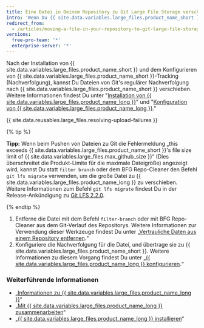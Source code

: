 ```yaml
---
title: Eine Datei in Deinem Repository zu Git Large File Storage verschieben
intro: 'Wenn Du {{ site.data.variables.large_files.product_name_short }} eingerichtet hast und eine vorhandene Datei in Deinem Repository in {{ site.data.variables.large_files.product_name_short }} nachverfolgt werden muss, musst Du sie zunächst aus Deinem Repository entfernen.'
redirect_from:
  - /articles/moving-a-file-in-your-repository-to-git-large-file-storage
versions:
  free-pro-team: '*'
  enterprise-server: '*'
---
```


Nach der Installation von {{ site.data.variables.large_files.product_name_short }} und dem Konfigurieren von {{ site.data.variables.large_files.product_name_short }}-Tracking (Nachverfolgung), kannst Du Dateien von Git's regulärer Nachverfolgung nach {{ site.data.variables.large_files.product_name_short }} verschieben. Weitere Informationen findest Du unter "[Installation von {{ site.data.variables.large_files.product_name_long }}](/github/managing-large-files/installing-git-large-file-storage)" und "[Konfiguration von {{ site.data.variables.large_files.product_name_long }}](/github/managing-large-files/configuring-git-large-file-storage)."

{{ site.data.reusables.large_files.resolving-upload-failures }}

{% tip %}

**Tipp:** Wenn beim Pushen von Dateien zu Git die Fehlermeldung „this exceeds {{ site.data.variables.large_files.product_name_short }}'s file size limit of {{ site.data.variables.large_files.max_github_size }}“ (Dies überschreitet die Produkt-Limite für die maximale Dateigröße) angezeigt wird, kannst Du statt `filter branch` oder dem BFG Repo-Cleaner den Befehl `git lfs migrate` verwenden, um die große Datei zu {{ site.data.variables.large_files.product_name_long }} zu verschieben. Weitere Informationen zum Befehl `git lfs migrate` findest Du in der Release-Ankündigung zu [Git LFS 2.2.0](https://github.com/blog/2384-git-lfs-2-2-0-released).

{% endtip %}

1.  Entferne die Datei mit dem Befehl `filter-branch` oder mit BFG Repo-Cleaner aus dem Git-Verlauf des Repositorys. Weitere Informationen zur Verwendung dieser Werkzeuge findest Du unter „[Vertrauliche Daten aus einem Repository entfernen](/articles/removing-sensitive-data-from-a-repository).“
2. Konfiguriere die Nachverfolgung für die Datei, und übertrage sie zu {{ site.data.variables.large_files.product_name_short }}. Weitere Informationen zu diesem Vorgang findest Du unter „[{{ site.data.variables.large_files.product_name_long }} konfigurieren](/articles/configuring-git-large-file-storage).“

### Weiterführende Informationen

- „[Informationen zu {{ site.data.variables.large_files.product_name_long }}](/articles/about-git-large-file-storage)“
- „[Mit {{ site.data.variables.large_files.product_name_long }} zusammenarbeiten](/articles/collaboration-with-git-large-file-storage/)“
- „[{{ site.data.variables.large_files.product_name_long }} installieren](/articles/installing-git-large-file-storage)“
